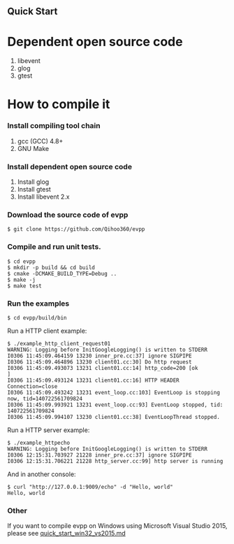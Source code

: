 Quick Start
---

# Dependent open source code

1. libevent
2. glog
3. gtest

# How to compile it

### Install compiling tool chain
1. gcc (GCC) 4.8+
2. GNU Make

### Install dependent open source code

1. Install glog
2. Install gtest
2. Install libevent 2.x

### Download the source code of evpp

	$ git clone https://github.com/Qihoo360/evpp

### Compile and run unit tests.
	
	$ cd evpp
	$ mkdir -p build && cd build
	$ cmake -DCMAKE_BUILD_TYPE=Debug ..
	$ make -j
	$ make test

### Run the examples

	$ cd evpp/build/bin

Run a HTTP client example:

	$ ./example_http_client_request01
	WARNING: Logging before InitGoogleLogging() is written to STDERR
	I0306 11:45:09.464159 13230 inner_pre.cc:37] ignore SIGPIPE
	I0306 11:45:09.464896 13230 client01.cc:30] Do http request
	I0306 11:45:09.493073 13231 client01.cc:14] http_code=200 [ok
	]
	I0306 11:45:09.493124 13231 client01.cc:16] HTTP HEADER Connection=close
	I0306 11:45:09.493242 13231 event_loop.cc:103] EventLoop is stopping now, tid=140722561709824
	I0306 11:45:09.993921 13231 event_loop.cc:93] EventLoop stopped, tid: 140722561709824
	I0306 11:45:09.994107 13230 client01.cc:38] EventLoopThread stopped. 

Run a HTTP server example:
	
	$ ./example_httpecho
	WARNING: Logging before InitGoogleLogging() is written to STDERR
	I0306 12:15:31.703927 21228 inner_pre.cc:37] ignore SIGPIPE
	I0306 12:15:31.706221 21228 http_server.cc:99] http server is running

And in another console:

	$ curl "http://127.0.0.1:9009/echo" -d "Hello, world"
	Hello, world

### Other

If you want to compile evpp on Windows using Microsoft Visual Studio 2015, please see [quick_start_win32_vs2015.md](quick_start_win32_vs2015.md)
